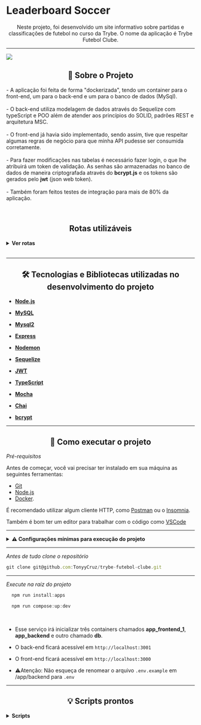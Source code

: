# Leaderboard Soccer
<p align="center">Neste projeto, foi desenvolvido um site informativo sobre partidas e classificações de futebol no curso da Trybe. O nome da aplicação é Trybe Futebol Clube.</p>

---

  <img align="center" src="app/frontend/src/images/front-example.png"/>

<h2 align="center">📃 Sobre o Projeto</h2>

<p>
- A aplicação foi feita de forma "dockerizada", tendo um container para o front-end, um para o back-end e um para o banco de dados (MySql).
  <br><br>
- O back-end utiliza modelagem de dados através do Sequelize com typeScript e POO além de atender aos princípios do SOLID, padrões REST e arquitetura MSC.
  <br><br>
- O front-end já havia sido implementado, sendo assim, tive que respeitar algumas regras de negócio para que minha API pudesse ser consumida corretamente.
  <br><br>
- Para fazer modificações nas tabelas é necessário fazer login, o que lhe atribuirá um token de validação.
  As senhas são armazenadas no banco de dados de maneira criptografada através do <b>bcrypt.js</b> e os tokens são gerados pelo <b>jwt</b> (json web token).
  <br><br>
- Também foram feitos testes de integração para mais de 80% da aplicação.
</p>

<br>

<h2 align="center">Rotas utilizáveis</h2>

<details>
  <summary><strong>Ver rotas</strong></summary><br />
  
  
- POST `/login` para fazer login e receber um token. Utilize um body nesse formato:

```jsx
  {
  "email": "admin@admin.com",
  "password": "secret_admin"
  }
```
  
---
  
- POST `/matches` para criar uma nova partida. Utilize um body nesse formato:

```jsx
{
  "homeTeam": 16, // O valor deve ser o id do time
  "homeTeamGoals": 2,
  "awayTeam": 8,  // O valor deve ser o id do time
  "awayTeamGoals": 2,
  "inProgress": true,
}
```

---

- GET `/login/validate` deverá ter um `header` com parâmetro `authorization`, onde ficará armazenado o `token` gerado no login, retorna a role do usuário .

---

- GET `/teams` retorna todos os times.

---

- GET `/teams/:id` retornar dados de um time específico.

---
  
- GET `/matches` retorna dados de todas as partidas.

---

- GET `/matches/search?inProgress=true` retorna dados das partidas em andamento.

---
  
- GET `/matches/search?inProgress=false` retorna dados das partidas finalizadas.

---
  
- GET `/leaderboard` retorna a classificação geral dos times.

---
  
- GET `/leaderboard/home` retorna a classificações dos times da casa.

---
  
- GET `/leaderboard/away` retorna a classificações dos times fora de casa.

---

- PATCH `/matches/:id/finish` para atualizar a partida com o <b>id</b> correspondente para finalizada.

---
  
- PATCH `/matches/:id` para atualizar o saldo de gols da partida com o <b>id</b> correspondente. Utilize um body nesse formato:
  
```jsx
{
  "homeTeamGoals": 2,
  "awayTeamGoals": 1
}
```

</details>

<br>

---

<h2 align="center"> 🛠 Tecnologias e Bibliotecas utilizadas no desenvolvimento do projeto </h2>

- **[Node.js](https://nodejs.org/en/)**

- **[MySQL](https://www.mysql.com/products/workbench/)**

- **[Mysql2](https://www.npmjs.com/package/mysql2)**

- **[Express](http://expressjs.com/pt-br/)**

- **[Nodemon](https://www.npmjs.com/package/nodemon)**
  
- **[Sequelize](https://sequelize.org/)**
  
- **[JWT](https://jwt.io/introduction)**

- **[TypeScript](https://www.typescriptlang.org/pt/)**

- **[Mocha](https://mochajs.org/)**

- **[Chai](https://www.chaijs.com/)**

- **[bcrypt](https://www.npmjs.com/package/bcrypt)**

---

<h2 align="center"> 🚀 Como executar o projeto </h2>

_Pré-requisitos_

Antes de começar, você vai precisar ter instalado em sua máquina as seguintes ferramentas:
- [Git](https://git-scm.com)
- [Node.js](https://nodejs.org/en/)
- [Docker](https://docs.docker.com/get-docker/).


É recomendado utilizar algum cliente HTTP, como [Postman](https://www.postman.com/) ou o [Insomnia](https://insomnia.rest/download).

Também é bom ter um editor para trabalhar com o código como [VSCode](https://code.visualstudio.com/)

---

<details>
<summary><strong> ⚠️ Configurações mínimas para execução do projeto</strong></summary><br />

Na sua máquina você deve ter:

 - Sistema Operacional Distribuição Unix
 - Node versão 16
 - Docker
 - Docker-compose versão >=1.29.2

➡️ O `node` deve ter versão igual ou superior à `16.14.0 LTS`:
  - Para instalar o nvm, [acesse esse link](https://github.com/nvm-sh/nvm#installing-and-updating);
  - Rode os comandos abaixo para instalar a versão correta de `node` e usá-la:
    - `nvm install 16.14 --lts`
    - `nvm use 16.14`
    - `nvm alias default 16.14`

➡️ O`docker-compose` deve ter versão igual ou superior à`ˆ1.29.2`:
  * Use esse [link de referência para realizar a instalação corretamente no ubuntu](https://app.betrybe.com/learn/course/5e938f69-6e32-43b3-9685-c936530fd326/module/94d0e996-1827-4fbc-bc24-c99fb592925b/section/5987fa2d-0d04-45b2-9d91-1c2ffce09862/day/2f1a5c4d-74b1-488a-8d9b-408682c93724/lesson/b883b81d-21f6-4b60-aa62-8508f6017ea0
);
  * Acesse o [link da documentação oficial com passos para desinstalar] (https://docs.docker.com/compose/install/#uninstallation) caso necessário.

</details>

---

_Antes de tudo clone o repositório_

```jsx
git clone git@github.com:TonyyCruz/trybe-futebol-clube.git
```

---

_Execute na raiz do projeto_

```jsx
  npm run install:apps
```

```jsx
  npm run compose:up:dev
```

<br>

- Esse serviço irá inicializar três containers chamados <strong>app_frontend_1</strong>, <strong>app_backend</strong> e outro chamado <strong>db</strong>.


- O back-end ficará acessível em `http://localhost:3001`

- O front-end ficará acessível em `http://localhost:3000`

- ⚠️Atenção: Não esqueça de renomear o arquivo `.env.example` em /app/backend para `.env`
  
---

<h2 align="center"> 💡 Scripts prontos </h2>
<details>
  <summary><strong>Scripts</strong></summary><br />
  
  - Iniciar a aplicação com nodemon:
  ```sh
    npm run compose:up:dev
  ```
  
  - Finalizar a aplicação com nodemon:
  ```sh
    npm run compose:up:dev
  ```
  
  - Iniciar a aplicação padrão:
  ```sh
    npm run compose:up
  ```

  - Finalizar a aplicação padrão:
  ```sh
    npm run compose:down
  ```
  
  - Resetar o banco de dados, precisa estar em app/backend:
  ```sh
    npm run db:reset
  ```
  
  - Testes de integração, precisa estar em app/backend:
  ```sh
    npm test
  ```

  <br />
</details>
